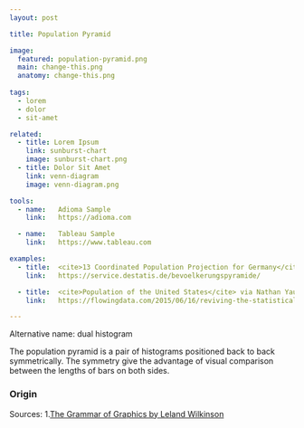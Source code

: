 ```yaml
---
layout: post

title: Population Pyramid

image:
  featured: population-pyramid.png
  main: change-this.png
  anatomy: change-this.png
  
tags:
  - lorem
  - dolor
  - sit-amet

related:
  - title: Lorem Ipsum
    link: sunburst-chart
    image: sunburst-chart.png
  - title: Dolor Sit Amet
    link: venn-diagram
    image: venn-diagram.png

tools:
  - name:   Adioma Sample
    link:   https://adioma.com

  - name:   Tableau Sample
    link:   https://www.tableau.com

examples:
  - title:  <cite>13 Coordinated Population Projection for Germany</cite> by Federal Office of Statistics of Germany
    link:   https://service.destatis.de/bevoelkerungspyramide/

  - title:  <cite>Population of the United States</cite> via Nathan Yau
    link:   https://flowingdata.com/2015/06/16/reviving-the-statistical-atlas-of-the-united-states-with-new-data/#jp-carousel-41583

---
```

Alternative name: dual histogram

The population pyramid is a pair of histograms positioned back to back symmetrically. The symmetry give the advantage of visual comparison between the lengths of bars on both sides.

### Origin

Sources:
1.[The Grammar of Graphics by Leland Wilkinson](https://marcell.memoryoftheworld.org/Leland%20Wilkinson/The%20Grammar%20of%20Graphics%20(2658)/The%20Grammar%20of%20Graphics%20-%20Leland%20Wilkinson.pdf)
